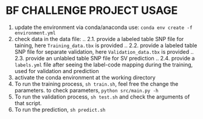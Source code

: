 # BF CHALLENGE PROJECT USAGE

1.  update the environment via conda/anaconda use: `conda env create -f environment.yml`
2.  check data in the data file:
..  2.1. provide a labeled table SNP file for taining, here `Training_data.tbx` is provided
..  2.2. provide a labeled table SNP file for separate validation, here `Validation_data.tbx` is provided
..  2.3. provide an unlabled table SNP file for SV prediction
..  2.4. provide a `labels.yml` file after seeing the label-code mapping during the training, used for validation and prediction
3.  activate the conda environment at the working directory
4.  To run the training process, `sh train.sh`, feel free the change the parameters. to check parameters, `python src/main.py -h`
5.  To run the validation process, `sh test.sh` and check the arguments of that script.
6.  To run the prediction, `sh predict.sh`
